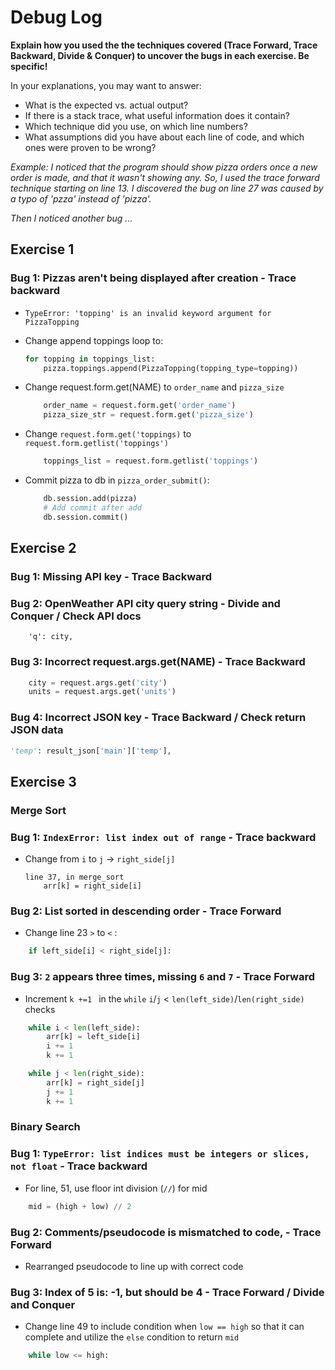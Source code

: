 # Debug Log

**Explain how you used the the techniques covered (Trace Forward, Trace Backward, Divide & Conquer) to uncover the bugs in each exercise. Be specific!**

In your explanations, you may want to answer:

- What is the expected vs. actual output?
- If there is a stack trace, what useful information does it contain?
- Which technique did you use, on which line numbers?
- What assumptions did you have about each line of code, and which ones were proven to be wrong?

_Example: I noticed that the program should show pizza orders once a new order is made, and that it wasn't showing any. So, I used the trace forward technique starting on line 13. I discovered the bug on line 27 was caused by a typo of 'pzza' instead of 'pizza'._

_Then I noticed another bug ..._

## Exercise 1

### Bug 1: Pizzas aren't being displayed after creation - Trace backward

- `TypeError: 'topping' is an invalid keyword argument for PizzaTopping`

- Change append toppings loop to:
    ``` python
    for topping in toppings_list:
        pizza.toppings.append(PizzaTopping(topping_type=topping))
    ```

- Change request.form.get(NAME) to `order_name` and `pizza_size`
    ```python
        order_name = request.form.get('order_name')
        pizza_size_str = request.form.get('pizza_size')
    ```

- Change `request.form.get('toppings)` to `request.form.getlist('toppings')`
    ```python
        toppings_list = request.form.getlist('toppings')
    ```

- Commit pizza to db in `pizza_order_submit()`:
    ```python
        db.session.add(pizza)
        # Add commit after add
        db.session.commit()
    ```


## Exercise 2

### Bug 1: Missing API key - Trace Backward
### Bug 2: OpenWeather API city query string - Divide and Conquer / Check API docs
        'q': city,
### Bug 3: Incorrect request.args.get(NAME) - Trace Backward
```python
    city = request.args.get('city')
    units = request.args.get('units')
```
### Bug 4: Incorrect JSON key - Trace Backward / Check return JSON data
```python
'temp': result_json['main']['temp'],
```


## Exercise 3

### Merge Sort
### Bug 1: `IndexError: list index out of range` - Trace backward
- Change from `i` to `j` -> `right_side[j]`
    ```
    line 37, in merge_sort
        arr[k] = right_side[i]
    ```

### Bug 2: List sorted in descending order - Trace Forward
- Change line 23 `>` to `<` :   
```python
    if left_side[i] < right_side[j]:
```

### Bug 3: `2` appears three times, missing `6` and `7` - Trace Forward
- Increment `k +=1 ` in the `while` `i`/`j` < `len(left_side)`/`len(right_side)` checks
```python
    while i < len(left_side):
        arr[k] = left_side[i]
        i += 1
        k += 1

    while j < len(right_side):
        arr[k] = right_side[j]
        j += 1
        k += 1
```

### Binary Search
### Bug 1: `TypeError: list indices must be integers or slices, not float` - Trace backward
- For line, 51, use floor int division (`//`) for mid  
```python
    mid = (high + low) // 2
```

### Bug 2: Comments/pseudocode is mismatched to code, - Trace Forward
- Rearranged pseudocode to line up with correct code

### Bug 3: Index of 5 is: -1, but should be 4 - Trace Forward / Divide and Conquer
- Change line 49 to include condition when `low == high` so that it can complete and utilize the `else` condition to return `mid`  
```python
    while low <= high:
```
